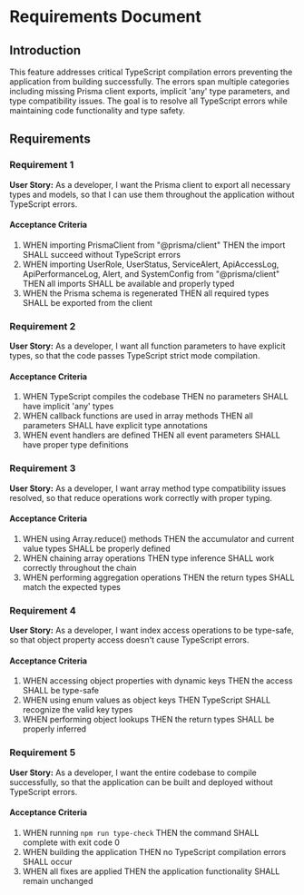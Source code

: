 # Requirements Document

## Introduction

This feature addresses critical TypeScript compilation errors preventing the application from building successfully. The errors span multiple categories including missing Prisma client exports, implicit 'any' type parameters, and type compatibility issues. The goal is to resolve all TypeScript errors while maintaining code functionality and type safety.

## Requirements

### Requirement 1

**User Story:** As a developer, I want the Prisma client to export all necessary types and models, so that I can use them throughout the application without TypeScript errors.

#### Acceptance Criteria

1. WHEN importing PrismaClient from "@prisma/client" THEN the import SHALL succeed without TypeScript errors
2. WHEN importing UserRole, UserStatus, ServiceAlert, ApiAccessLog, ApiPerformanceLog, Alert, and SystemConfig from "@prisma/client" THEN all imports SHALL be available and properly typed
3. WHEN the Prisma schema is regenerated THEN all required types SHALL be exported from the client

### Requirement 2

**User Story:** As a developer, I want all function parameters to have explicit types, so that the code passes TypeScript strict mode compilation.

#### Acceptance Criteria

1. WHEN TypeScript compiles the codebase THEN no parameters SHALL have implicit 'any' types
2. WHEN callback functions are used in array methods THEN all parameters SHALL have explicit type annotations
3. WHEN event handlers are defined THEN all event parameters SHALL have proper type definitions

### Requirement 3

**User Story:** As a developer, I want array method type compatibility issues resolved, so that reduce operations work correctly with proper typing.

#### Acceptance Criteria

1. WHEN using Array.reduce() methods THEN the accumulator and current value types SHALL be properly defined
2. WHEN chaining array operations THEN type inference SHALL work correctly throughout the chain
3. WHEN performing aggregation operations THEN the return types SHALL match the expected types

### Requirement 4

**User Story:** As a developer, I want index access operations to be type-safe, so that object property access doesn't cause TypeScript errors.

#### Acceptance Criteria

1. WHEN accessing object properties with dynamic keys THEN the access SHALL be type-safe
2. WHEN using enum values as object keys THEN TypeScript SHALL recognize the valid key types
3. WHEN performing object lookups THEN the return types SHALL be properly inferred

### Requirement 5

**User Story:** As a developer, I want the entire codebase to compile successfully, so that the application can be built and deployed without TypeScript errors.

#### Acceptance Criteria

1. WHEN running `npm run type-check` THEN the command SHALL complete with exit code 0
2. WHEN building the application THEN no TypeScript compilation errors SHALL occur
3. WHEN all fixes are applied THEN the application functionality SHALL remain unchanged